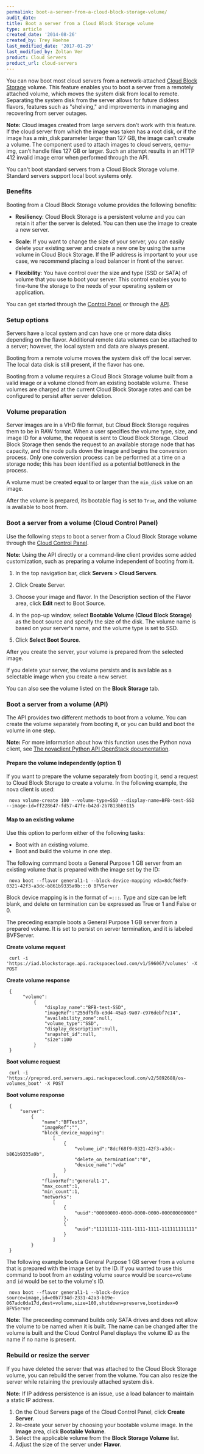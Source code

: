 ```yaml
---
permalink: boot-a-server-from-a-cloud-block-storage-volume/
audit_date:
title: Boot a server from a Cloud Block Storage volume
type: article
created_date: '2014-08-26'
created_by: Trey Hoehne
last_modified_date: '2017-01-29'
last_modified_by: Zoltan Ver
product: Cloud Servers
product_url: cloud-servers
---
```


You can now boot most cloud servers from a network-attached [Cloud Block Storage](http://www.rackspace.com/cloud/block-storage/) volume. This feature enables you to boot a server from a remotely attached volume, which moves the system disk from local to remote. Separating the system disk from the server allows for future diskless flavors, features such as "shelving," and improvements in managing and recovering from server outages.

**Note:** Cloud images created from large servers don’t work with this feature. If the cloud server from which the image was taken has a root disk, or if the image has a min_disk parameter larger than 127 GB, the image can’t create a volume. The component used to attach images to cloud servers, qemu-img, can’t handle files 127 GB or larger. Such an attempt results in an HTTP 412 invalid image error when performed through the API.
 
You can't boot standard servers from a Cloud Block Storage volume. Standard servers support local boot systems only.

### Benefits

Booting from a Cloud Block Storage volume provides the following benefits:

- **Resiliency**: Cloud Block Storage is a persistent volume and you can retain it after the server is deleted. You can then use the image to create a new server.

- **Scale**: If you want to change the size of your server, you can easily delete your existing server and create a new one by using the same volume in Cloud Block Storage. If the IP address is important to your use case, we recommend placing a load balancer in front of the server.

- **Flexibility**: You have control over the size and type (SSD or SATA) of volume that you use to boot your server. This control enables you to fine-tune the storage to the needs of your operating system or application.

You can get started through the [Control Panel](https://mycloud.rackspace.com) or through the [API](https://developer.rackspace.com/docs/cloud-block-storage/v1/developer-guide/).

### Setup options

Servers have a local system and can have one or more data disks depending on the flavor. Additional remote data volumes can be attached to a server; however, the local system and data are always present.

Booting from a remote volume moves the system disk off the local server. The local data disk is still present, if the flavor has one.

Booting from a volume requires a Cloud Block Storage volume built from a valid image or a volume cloned from an existing bootable volume. These volumes are charged at the current Cloud Block Storage rates and can be configured to persist after server deletion.

### Volume preparation

Server images are in a VHD file format, but Cloud Block Storage requires them to be in RAW format. When a user specifies the volume type, size, and image ID for a volume, the request is sent to Cloud Block Storage. Cloud Block Storage then sends the request to an available storage node that has capacity, and the node pulls down the image and begins the conversion process. Only one conversion process can be performed at a time on a storage node; this has been identified as a potential bottleneck in the process.

A volume must be created equal to or larger than the `min_disk` value on an image.

After the volume is prepared, its bootable flag is set to `True`, and the volume is available to boot from.

### Boot a server from a volume (Cloud Control Panel)

Use the following steps to boot a server from a Cloud Block Storage volume through the [Cloud Control Panel](https://mycloud.rackspace.com).

**Note:** Using the API directly or a command-line client provides some added customization, such as preparing a volume independent of booting from it.

1. In the top navigation bar, click **Servers** > **Cloud Servers**.     

2. Click Create Server.

3. Choose your image and flavor. In the Description section of the Flavor area, click **Edit** next to Boot Source.     

4. In the pop-up window, select **Bootable Volume (Cloud Block Storage)** as the boot source and specify the size of the disk. The volume name is based on your server's name, and the volume type is set to SSD.

5. Click **Select Boot Source**.

After you create the server, your volume is prepared from the selected image.

If you delete your server, the volume persists and is available as a selectable image when you create a new server.

You can also see the volume listed on the **Block Storage** tab.

### Boot a server from a volume (API)

The API provides two different methods to boot from a volume. You can create the volume separately from booting it, or you can build and boot the volume in one step.

**Note:** For more information about how this function uses the Python nova client, see [The novaclient Python API OpenStack documentation](http://docs.openstack.org/developer/python-novaclient/api.html). 

#### Prepare the volume independently (option 1)

If you want to prepare the volume separately from booting it, send a request to Cloud Block Storage to create a volume. In the following example, the nova client is used:

     nova volume-create 100 --volume-type=SSD --display-name=BFB-test-SSD --image-id=ff228647-fd57-47fe-b42d-2b7813bb9115

#### Map to an existing volume

Use this option to perform either of the following tasks:

- Boot with an existing volume.
- Boot and build the volume in one step.

The following command boots a General Purpose 1 GB server from an existing volume that is prepared with the image set by the ID:

     nova boot --flavor general1-1 --block-device-mapping vda=8dcf68f9-0321-42f3-a3dc-b861b9335a9b:::0 BFVServer

Block device mapping is in the format of <code>=:::</code>. Type and size can be left blank, and delete on termination can be expressed as True or 1 and False or 0.

The preceding example boots a General Purpose 1 GB server from a prepared volume. It is set to persist on server termination, and it is labeled BVFServer.

**Create volume request** 

     curl -i 'https://iad.blockstorage.api.rackspacecloud.com/v1/596067/volumes' -X POST

**Create volume response**

     {
          "volume":
              {
                  "display_name":"BFB-test-SSD",
                  "imageRef":"255df5fb-e3d4-45a3-9a07-c976debf7c14",
                  "availability_zone":null,
                  "volume_type":"SSD",
                  "display_description":null,
                  "snapshot_id":null,
                  "size":100
              }
     }
     
**Boot volume request**

     curl -i 'https://preprod.ord.servers.api.rackspacecloud.com/v2/5892688/os-volumes_boot' -X POST

**Boot volume response** 

     {
         "server":
             {
                 "name":"BFTest3",
                 "imageRef":"",
                 "block_device_mapping":
                     [
                         {
                             "volume_id":"8dcf68f9-0321-42f3-a3dc-b861b9335a9b",
                             "delete_on_termination":"0",
                             "device_name":"vda"
                         }
                     ],
                 "flavorRef":"general1-1",
                 "max_count":1,
                 "min_count":1,
                 "networks":
                     [
                         {
                             "uuid":"00000000-0000-0000-0000-000000000000"
                         },
                         {
                             "uuid":"11111111-1111-1111-1111-111111111111"
                         }
                     ]
             }
     }

The following example boots a General Purpose 1 GB server from a volume that is prepared with the image set by the ID. If you wanted to use this command to boot from an existing volume <code>source</code> would be <code>source=volume</code> and <code>id</code> would be set to the volume's ID.

     nova boot --flavor general1-1 --block-device source=image,id=e0b7734d-2331-42a3-b19e-067adc0da17d,dest=volume,size=100,shutdown=preserve,bootindex=0 BFVServer

**Note:** The preceeding command builds only SATA drives and does not allow the volume to be named when it is built. The name can be changed after the volume is built and the Cloud Control Panel displays the volume ID as the name if no name is present.

### Rebuild or resize the server

If you have deleted the server that was attached to the Cloud Block Storage volume, you can rebuild the server from the volume. You can also resize the server while retaining the previously attached system disk.

**Note:** If IP address persistence is an issue, use a load balancer to maintain a static IP address.

1.	On the Cloud Servers page of the Cloud Control Panel, click **Create Server**.
2.	Re-create your server by choosing your bootable volume image. In the **Image** area, click **Bootable Volume**.
3.	Select the applicable volume from the **Block Storage Volume** list.
4.	Adjust the size of the server under **Flavor**.
